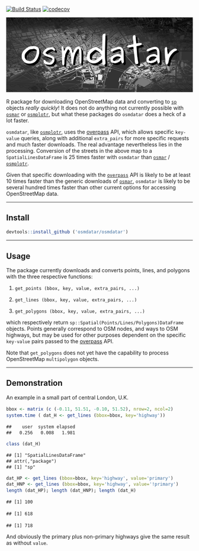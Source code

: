 [![Build Status](https://travis-ci.org/osmdatar/osmdatar.svg?branch=master)](https://travis-ci.org/osmdatar/osmdatar) [![codecov](https://codecov.io/gh/osmdatar/osmdatar/branch/master/graph/badge.svg)](https://codecov.io/gh/osmdatar/osmdatar)

![](./figure/map.png)

R package for downloading OpenStreetMap data and converting to [`sp`](https://cran.r-project.org/package=sp) objects *really quickly*! It does not do anything not currently possible with [`osmar`](https://cran.r-project.org/package=osmar) or [`osmplotr`](https://cran.r-project.org/package=osmplotr), but what these packages do `osmdatar` does a heck of a lot faster.

`osmdatar`, like [`osmplotr`](https://cran.r-project.org/package=osmplotr), uses the [overpass](http://overpass-api.de/) API, which allows specific `key-value` queries, along with additional `extra_pairs` for more specific requests and much faster downloads. The real advantage nevertheless lies in the processing. Conversion of the streets in the above map to a `SpatialLinesDataFrame` is 25 times faster with `osmdatar` than [`osmar`](https://cran.r-project.org/package=osmar) / [`osmplotr`](https://cran.r-project.org/package=osmplotr).

Given that specific downloading with the [`overpass`](http://overpass-api.de/) API is likely to be at least 10 times faster than the generic downloads of [`osmar`](https://cran.r-project.org/package=osmar), `osmdatar` is likely to be several hundred times faster than other current options for accessing OpenStreetMap data.

------------------------------------------------------------------------

Install
-------

``` r
devtools::install_github ('osmdatar/osmdatar')
```

------------------------------------------------------------------------

Usage
-----

The package currently downloads and converts points, lines, and polygons with the three respective functions:

1.  `get_points (bbox, key, value, extra_pairs, ...)`

2.  `get_lines (bbox, key, value, extra_pairs, ...)`

3.  `get_polygons (bbox, key, value, extra_pairs, ...)`

which respectively return `sp::Spatial(Points/Lines/Polygons)DataFrame` objects. Points generally correspond to OSM nodes, and ways to OSM highways, but may be used for other purposes dependent on the specific `key-value` pairs passed to the [overpass](http://overpass-api.de/) API.

Note that `get_polygons` does not yet have the capability to process OpenStreetMap `multipolygon` objects.

------------------------------------------------------------------------

Demonstration
-------------

An example in a small part of central London, U.K.

``` r
bbox <- matrix (c (-0.11, 51.51, -0.10, 51.52), nrow=2, ncol=2) 
system.time ( dat_H <- get_lines (bbox=bbox, key='highway'))
```

    ##    user  system elapsed 
    ##   0.256   0.008   1.981

``` r
class (dat_H)
```

    ## [1] "SpatialLinesDataFrame"
    ## attr(,"package")
    ## [1] "sp"

``` r
dat_HP <- get_lines (bbox=bbox, key='highway', value='primary')
dat_HNP <- get_lines (bbox=bbox, key='highway', value='!primary')
length (dat_HP); length (dat_HNP); length (dat_H)
```

    ## [1] 100

    ## [1] 618

    ## [1] 718

And obviously the primary plus non-primary highways give the same result as without `value`.
